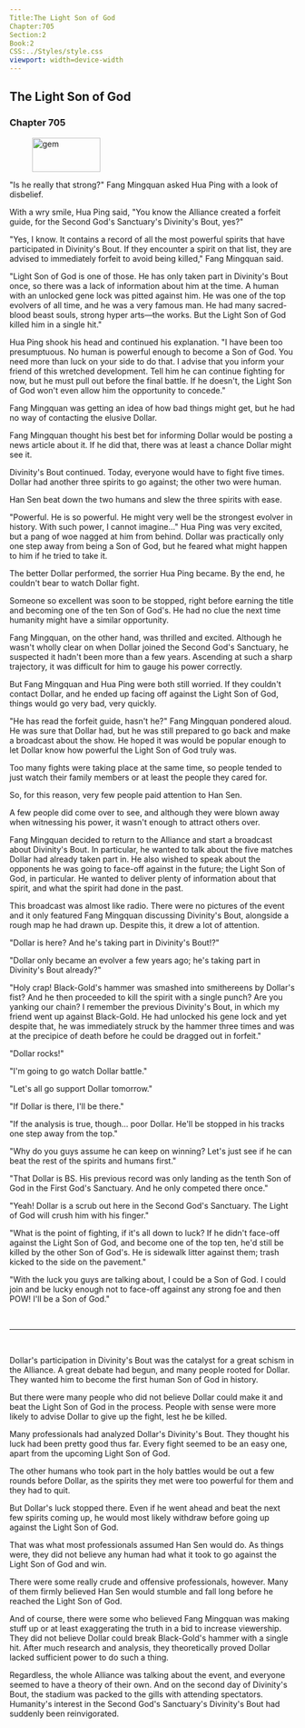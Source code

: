 ```yaml
---
Title:The Light Son of God 
Chapter:705 
Section:2 
Book:2 
CSS:../Styles/style.css 
viewport: width=device-width
---
```

  
## The Light Son of God
### Chapter 705
  
<figure>
	<img src="../Images/gem.gif" alt="gem" id="gem" width="120" height="60" />
</figure>
  

  
"Is he really that strong?" Fang Mingquan asked Hua Ping with a look of disbelief.

With a wry smile, Hua Ping said, "You know the Alliance created a forfeit guide, for the Second God's Sanctuary's Divinity's Bout, yes?"

"Yes, I know. It contains a record of all the most powerful spirits that have participated in Divinity's Bout. If they encounter a spirit on that list, they are advised to immediately forfeit to avoid being killed," Fang Mingquan said.

"Light Son of God is one of those. He has only taken part in Divinity's Bout once, so there was a lack of information about him at the time. A human with an unlocked gene lock was pitted against him. He was one of the top evolvers of all time, and he was a very famous man. He had many sacred-blood beast souls, strong hyper arts—the works. But the Light Son of God killed him in a single hit."

Hua Ping shook his head and continued his explanation. "I have been too presumptuous. No human is powerful enough to become a Son of God. You need more than luck on your side to do that. I advise that you inform your friend of this wretched development. Tell him he can continue fighting for now, but he must pull out before the final battle. If he doesn't, the Light Son of God won't even allow him the opportunity to concede."

Fang Mingquan was getting an idea of how bad things might get, but he had no way of contacting the elusive Dollar.

Fang Mingquan thought his best bet for informing Dollar would be posting a news article about it. If he did that, there was at least a chance Dollar might see it.

Divinity's Bout continued. Today, everyone would have to fight five times. Dollar had another three spirits to go against; the other two were human.

Han Sen beat down the two humans and slew the three spirits with ease.

"Powerful. He is so powerful. He might very well be the strongest evolver in history. With such power, I cannot imagine..." Hua Ping was very excited, but a pang of woe nagged at him from behind. Dollar was practically only one step away from being a Son of God, but he feared what might happen to him if he tried to take it.

The better Dollar performed, the sorrier Hua Ping became. By the end, he couldn't bear to watch Dollar fight.

Someone so excellent was soon to be stopped, right before earning the title and becoming one of the ten Son of God's. He had no clue the next time humanity might have a similar opportunity.

Fang Mingquan, on the other hand, was thrilled and excited. Although he wasn't wholly clear on when Dollar joined the Second God's Sanctuary, he suspected it hadn't been more than a few years. Ascending at such a sharp trajectory, it was difficult for him to gauge his power correctly.

But Fang Mingquan and Hua Ping were both still worried. If they couldn't contact Dollar, and he ended up facing off against the Light Son of God, things would go very bad, very quickly.

"He has read the forfeit guide, hasn't he?" Fang Mingquan pondered aloud. He was sure that Dollar had, but he was still prepared to go back and make a broadcast about the show. He hoped it was would be popular enough to let Dollar know how powerful the Light Son of God truly was.

Too many fights were taking place at the same time, so people tended to just watch their family members or at least the people they cared for.

So, for this reason, very few people paid attention to Han Sen.

A few people did come over to see, and although they were blown away when witnessing his power, it wasn't enough to attract others over.

Fang Mingquan decided to return to the Alliance and start a broadcast about Divinity's Bout. In particular, he wanted to talk about the five matches Dollar had already taken part in. He also wished to speak about the opponents he was going to face-off against in the future; the Light Son of God, in particular. He wanted to deliver plenty of information about that spirit, and what the spirit had done in the past.

This broadcast was almost like radio. There were no pictures of the event and it only featured Fang Mingquan discussing Divinity's Bout, alongside a rough map he had drawn up. Despite this, it drew a lot of attention.

"Dollar is here? And he's taking part in Divinity's Bout!?"

"Dollar only became an evolver a few years ago; he's taking part in Divinity's Bout already?"

"Holy crap! Black-Gold's hammer was smashed into smithereens by Dollar's fist? And he then proceeded to kill the spirit with a single punch? Are you yanking our chain? I remember the previous Divinity's Bout, in which my friend went up against Black-Gold. He had unlocked his gene lock and yet despite that, he was immediately struck by the hammer three times and was at the precipice of death before he could be dragged out in forfeit."

"Dollar rocks!"

"I'm going to go watch Dollar battle."

"Let's all go support Dollar tomorrow."

"If Dollar is there, I'll be there."

"If the analysis is true, though... poor Dollar. He'll be stopped in his tracks one step away from the top."

"Why do you guys assume he can keep on winning? Let's just see if he can beat the rest of the spirits and humans first."

"That Dollar is BS. His previous record was only landing as the tenth Son of God in the First God's Sanctuary. And he only competed there once."

"Yeah! Dollar is a scrub out here in the Second God's Sanctuary. The Light of God will crush him with his finger."

"What is the point of fighting, if it's all down to luck? If he didn't face-off against the Light Son of God, and become one of the top ten, he'd still be killed by the other Son of God's. He is sidewalk litter against them; trash kicked to the side on the pavement."

"With the luck you guys are talking about, I could be a Son of God. I could join and be lucky enough not to face-off against any strong foe and then POW! I'll be a Son of God."

<br>

*****

<br>

Dollar's participation in Divinity's Bout was the catalyst for a great schism in the Alliance. A great debate had begun, and many people rooted for Dollar. They wanted him to become the first human Son of God in history.

But there were many people who did not believe Dollar could make it and beat the Light Son of God in the process. People with sense were more likely to advise Dollar to give up the fight, lest he be killed.

Many professionals had analyzed Dollar's Divinity's Bout. They thought his luck had been pretty good thus far. Every fight seemed to be an easy one, apart from the upcoming Light Son of God.

The other humans who took part in the holy battles would be out a few rounds before Dollar, as the spirits they met were too powerful for them and they had to quit.

But Dollar's luck stopped there. Even if he went ahead and beat the next few spirits coming up, he would most likely withdraw before going up against the Light Son of God.

That was what most professionals assumed Han Sen would do. As things were, they did not believe any human had what it took to go against the Light Son of God and win.

There were some really crude and offensive professionals, however. Many of them firmly believed Han Sen would stumble and fall long before he reached the Light Son of God.

And of course, there were some who believed Fang Mingquan was making stuff up or at least exaggerating the truth in a bid to increase viewership. They did not believe Dollar could break Black-Gold's hammer with a single hit. After much research and analysis, they theoretically proved Dollar lacked sufficient power to do such a thing.

Regardless, the whole Alliance was talking about the event, and everyone seemed to have a theory of their own. And on the second day of Divinity's Bout, the stadium was packed to the gills with attending spectators. Humanity's interest in the Second God's Sanctuary's Divinity's Bout had suddenly been reinvigorated.